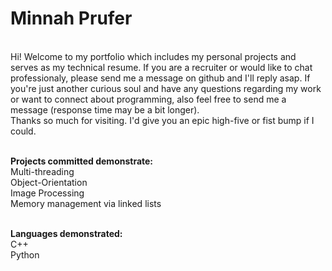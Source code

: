 # Minnah Prufer
<br> Hi! Welcome to my portfolio which includes my personal projects and serves as my technical resume. If you are a recruiter or would like to chat professionaly, please send me a message on github and I'll reply asap. If you're just another curious soul and have any questions regarding my work or want to connect about programming, also feel free to send me a message (response time may be a bit longer). <br>Thanks so much for visiting. I'd give you an epic high-five or fist bump if I could.<br>

<br><b>Projects committed demonstrate:</b>
<br> Multi-threading
<br> Object-Orientation
<br> Image Processing
<br> Memory management via linked lists

<br> <b>Languages demonstrated:</b>
<br> C++
<br> Python
